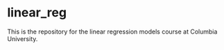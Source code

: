 # linear_reg

This is the repository for the linear regression models course at Columbia University.
